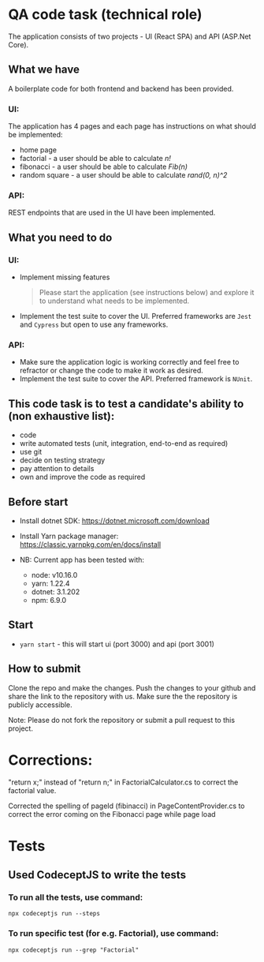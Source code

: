 
# QA code task (technical role)

The application consists of two projects - UI (React SPA) and API (ASP.Net Core).

## What we have
A boilerplate code for both frontend and backend has been provided.

### UI:

The application has 4 pages and each page has instructions on what should be implemented:
- home page
- factorial - a user should be able to calculate *n!*
- fibonacci - a user should be able to calculate *Fib(n)*
- random square - a user should be able to calculate *rand(0, n)^2*

### API:

REST endpoints that are used in the UI have been implemented.


## What you need to do

### UI:
- Implement missing features
    > Please start the application (see instructions below) and explore it to understand what needs to be implemented.
- Implement the test suite to cover the UI. Preferred frameworks are `Jest` and `Cypress` but open to use any frameworks.

### API:

- Make sure the application logic is working correctly and feel free to refractor or change the code to make it work as desired.
- Implement the test suite to cover the API. Preferred framework is `NUnit`.

## This code task is to test a candidate's ability to (non exhaustive list):
- code
- write automated tests (unit, integration, end-to-end as required)
- use git
- decide on testing strategy
- pay attention to details
- own and improve the code as required


## Before start

- Install dotnet SDK: https://dotnet.microsoft.com/download
- Install Yarn package manager: https://classic.yarnpkg.com/en/docs/install

- NB: Current app has been tested with:
    - node: v10.16.0
    - yarn: 1.22.4
    - dotnet: 3.1.202
    - npm: 6.9.0

## Start

- `yarn start` - this will start ui (port 3000) and api  (port 3001)


## How to submit

Clone the repo and make the changes. Push the changes to your github and share the link to the repository with us. Make sure the the repository is publicly accessible.

Note: Please do not fork the repository or submit a pull request to this project.

# Corrections:
"return x;" instead of "return n;" in FactorialCalculator.cs to correct the factorial value.

Corrected the spelling of pageId (fibinacci) in PageContentProvider.cs to correct the error coming on the Fibonacci page while page load

# Tests
## Used CodeceptJS to write the tests

### To run all the tests, use command:
`npx codeceptjs run --steps`

### To run specific test (for e.g. Factorial), use command: 
`npx codeceptjs run --grep "Factorial"`

